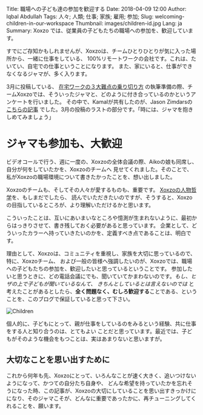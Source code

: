 Title: 職場への子ども達の参加を歓迎する
Date: 2018-04-09 12:00
Author: Iqbal Abdullah
Tags: 人々; 人類; 仕事; 家族; 雇用; 参加;
Slug: welcoming-children-in-our-workspace
Thumbnail: images/children-id.jpg
Lang: ja
Summary: Xoxzo では、従業員の子どもたちの職場への参加を、歓迎しています。

すでにご存知かもしれませんが、Xoxzoは、チームひとりひとりが気に入った場所から、一緒に仕事をしている、
100%リモートワークの会社です。これは、たいてい、自宅での仕事ということになります。
また、家にいると、仕事ができなくなるジャマが、多く入ります。


3月に投稿している、
[在宅ワークの３大難点の乗り切り方]({filename}/https://blog.xoxzo.com/ja/2018/03/13/overcoming-home-office-problems/)
の執筆準備の際、チームXoxzoでは、そういったジャマと、どのように付き合っているのかというアンケートを行いました。
その中で、Kamalが共有したのが、Jason Zimdarsの
[こちらの記事](https://m.signalvnoise.com/why-i-work-remotely-hint-it-has-nothing-to-do-with-productivity-34ace30f74fc)
でした。3月の投稿のラストの部分です。「時には、ジャマを抱きしめてみましょう」

# ジャマも参加も、大歓迎

ビデオコールで行う、週に一度の、Xoxzoの全体会議の際、Aikoの娘も同席し、自分が何をしていたかを、Xoxzoのチームへ
見せてくれました。そのことで、私がXoxzoの職場環境について書きたかったことを、想い出しました。

Xoxzoのチームも、そしてその人々が愛するものも、重要です。
[Xoxzoの人物哲学](https://blog.xoxzo.com/ja/2017/07/12/our-people-philosophy/)を、もしまだでしたら、
読んでいただきたいのですが、そうすると、Xoxzoの目指しているところが、より理解いただけるかと思います。


こういったことは、互いにあいまいなところや憶測が生まれないように、最初からはっきりさせて、書き残しておく必要があると思っています。
企業として、どういったカラーへ持っていきたいのかを、定義すべき点であることは、明白です。

理由として、Xoxzoは、コミュニティを重視し、家族を大切に思っているので、特に、Xoxzoチーム、
および一般の皆様へ強調したいのが、Xoxzoでは、職場への子どもたちの参加を、歓迎したいと思っているということです。
参加したいと思うときに、どの電話会議にでも、聞いていてかまわないのです。_もし、ヒザの上で子どもが聞いているなんて、
きちんとしているとは言えないのでは_ と考えたことがあるとしたら、**全く問題なく、むしろ歓迎する**ことである、という
ことを、このブログで保証していると思って下さい。

![Children]({filename}/images/children-id.jpg)

個人的に、子どもにとって、親が仕事をしているのをみるという経験、共に仕事をする人と知り合うのは、とてもよい
ことだと思っています。最近では、子どもがそのような機会をもつことは、実はあまりないと思いますが。

## 大切なことを思い出すために

これから何年も先、Xoxzoにとって、いろんなことが速く大きく、追いつけないようになって、かつての自分たち自身や、
どんな希望を持っていたかを忘れそうになった時、この記事が、Xoxzoの大切にしていることを思い出すきっかけに
になり、そのジャマこそが、どんなに重要であったかに、再チューニングしてくれることを、願います。
